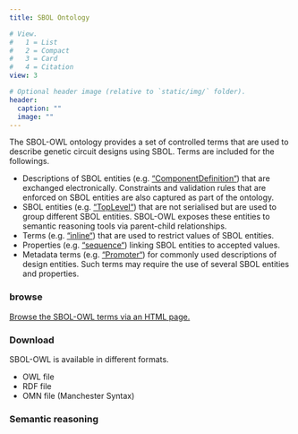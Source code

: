 ```yaml
---
title: SBOL Ontology

# View.
#   1 = List
#   2 = Compact
#   3 = Card
#   4 = Citation
view: 3

# Optional header image (relative to `static/img/` folder).
header:
  caption: ""
  image: ""
---
```


The SBOL-OWL ontology provides a set of controlled terms that are used to describe genetic circuit designs using SBOL. Terms are included for the followings.

* Descriptions of SBOL entities (e.g. [“ComponentDefinition“](https://dissys.github.io/sbol-owl/sbol-owl.html#ComponentDefinition)) that are exchanged electronically. Constraints and validation rules that are enforced on SBOL entities are also captured as part of the ontology.
* SBOL entities (e.g. [“TopLevel“](https://dissys.github.io/sbol-owl/sbol-owl.html#TopLevel)) that are not serialised but are used to group different SBOL entities. SBOL-OWL exposes these entities to semantic reasoning tools via parent-child relationships.
* Terms (e.g. [“inline“](https://dissys.github.io/sbol-owl/sbol-owl.html#inline)) that are used to restrict values of SBOL entities.
* Properties (e.g. [“sequence“](https://dissys.github.io/sbol-owl/sbol-owl.html#sequence)) linking SBOL entities to accepted values.
* Metadata terms (e.g. [“Promoter“](https://dissys.github.io/sbol-owl/sbol-owl.html#Promoter)) for commonly used descriptions of design entities. Such terms may require the use of several SBOL entities and properties.

### browse

[Browse the SBOL-OWL terms via an HTML page.](https://dissys.github.io/sbol-owl/sbol-owl.html)

### Download

SBOL-OWL is available in different formats.

* OWL file
* RDF file
* OMN file (Manchester Syntax)

### Semantic reasoning